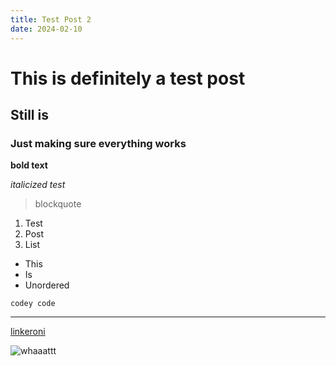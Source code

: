 ```yaml
---
title: Test Post 2
date: 2024-02-10
---
```


# This is definitely a test post

## Still is

### Just making sure everything works

**bold text**

_italicized test_

> blockquote

1. Test
2. Post
3. List

- This
- Is
- Unordered

`codey code`

---

[linkeroni](https://yashburshe.com)

![whaaattt](/images/rio.jpeg)
